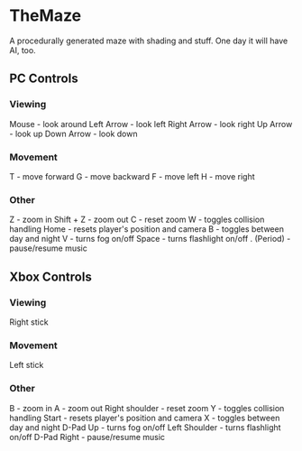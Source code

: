 TheMaze
=======
A procedurally generated maze with shading and stuff. One day it will have AI, too.

PC Controls
-----------

### Viewing ###
Mouse - look around 
Left Arrow - look left
Right Arrow - look right
Up Arrow - look up
Down Arrow - look down

### Movement ###
T - move forward
G - move backward
F - move left
H - move right

### Other ###
Z          - zoom in
Shift + Z  - zoom out
C          - reset zoom
W          - toggles collision handling
Home       - resets player's position and camera
B          - toggles between day and night
V          - turns fog on/off
Space      - turns flashlight on/off
. (Period) - pause/resume music

Xbox Controls
-------------

### Viewing ###
Right stick

### Movement ###
Left stick

### Other ###
B              - zoom in
A              - zoom out
Right shoulder - reset zoom
Y              - toggles collision handling
Start          - resets player's position and camera
X              - toggles between day and night
D-Pad Up       - turns fog on/off
Left Shoulder  - turns flashlight on/off
D-Pad Right    - pause/resume music